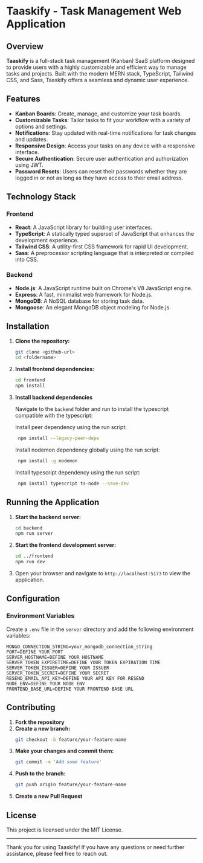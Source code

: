 # Taaskify - Task Management Web Application

## Overview

**Taaskify** is a full-stack task management (Kanban) SaaS platform designed to provide users with a highly customizable and efficient way to manage tasks and projects. Built with the modern MERN stack, TypeScript, Tailwind CSS, and Sass, Taaskify offers a seamless and dynamic user experience.

## Features

- **Kanban Boards**: Create, manage, and customize your task boards.
- **Customizable Tasks**: Tailor tasks to fit your workflow with a variety of options and settings.
- **Notifications**: Stay updated with real-time notifications for task changes and updates.
- **Responsive Design**: Access your tasks on any device with a responsive interface.
- **Secure Authentication**: Secure user authentication and authorization using JWT.
- **Password Resets**: Users can reset their passwords whether they are logged in or not as long as they have access to their email address.




## Technology Stack

### Frontend
- **React**: A JavaScript library for building user interfaces.
- **TypeScript**: A statically typed superset of JavaScript that enhances the development experience.
- **Tailwind CSS**: A utility-first CSS framework for rapid UI development.
- **Sass**: A preprocessor scripting language that is interpreted or compiled into CSS.

### Backend
- **Node.js**: A JavaScript runtime built on Chrome's V8 JavaScript engine.
- **Express**: A fast, minimalist web framework for Node.js.
- **MongoDB**: A NoSQL database for storing task data.
- **Mongoose**: An elegant MongoDB object modeling for Node.js.

## Installation

1. **Clone the repository:**
    ```bash
    git clone <github-url>
    cd <foldername>
    ```

2. **Install frontend dependencies:**
    ```bash
    cd frontend
    npm install
    ```

3. **Install backend dependencies**

   Navigate to the `backend` folder and run to install the typescript compatible with the typescript:

   Install peer dependency using the run script:
   ```sh
    npm install --legacy-peer-deps
   ```

   Install nodemon dependency globally using the run script:
   ```sh
    npm install -g nodemon
   ```

   Install typescript dependency using the run script:
   ```sh
    npm install typescript ts-node --save-dev
   ```

## Running the Application

1. **Start the backend server:**
    ```bash
    cd backend
    npm run server
    ```

2. **Start the frontend development server:**
    ```bash
    cd ../frontend
    npm run dev
    ```

3. Open your browser and navigate to `http://localhost:5173` to view the application.

## Configuration

### Environment Variables

Create a `.env` file in the `server` directory and add the following environment variables:

```
MONGO_CONNECTION_STRING=your_mongodb_connection_string
PORT=DEFINE YOUR PORT
SERVER_HOSTNAME=DEFINE YOUR HOSTNAME
SERVER_TOKEN_EXPIRETIME=DEFINE YOUR TOKEN EXPIRATION TIME
SERVER_TOKEN_ISSUER=DEFINE YOUR ISSUER
SERVER_TOKEN_SECRET=DEFINE YOUR SECRET
RESEND_EMAIL_API_KEY=DEFINE YOUR API KEY FOR RESEND
NODE_ENV=DEFINE YOUR NODE ENV
FRONTEND_BASE_URL=DEFINE YOUR FRONTEND BASE URL
```

## Contributing

1. **Fork the repository**
2. **Create a new branch:**
    ```bash
    git checkout -b feature/your-feature-name
    ```
3. **Make your changes and commit them:**
    ```bash
    git commit -m 'Add some feature'
    ```
4. **Push to the branch:**
    ```bash
    git push origin feature/your-feature-name
    ```
5. **Create a new Pull Request**

## License

This project is licensed under the MIT License.

---

Thank you for using Taaskify! If you have any questions or need further assistance, please feel free to reach out.



